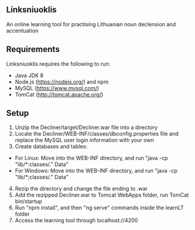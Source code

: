 ## Linksniuoklis 
An online learning tool for practising Lithuanian noun declension and accentuation

## Requirements

Linksniuoklis requires the following to run:

- Java JDK 8
- Node.js (https://nodejs.org/) and npm
- MySQL (https://www.mysql.com/)
- TomCat (http://tomcat.apache.org/)

## Setup

1. Unzip the Decliner/target/Decliner.war file into a directory
2. Locate the Decliner/WEB-INF/classes/dbconfig.properties file and replace the MySQL user login information with your own
3. Create databases and tables:
  * For Linux: Move into the WEB-INF directory, and run "java -cp "lib/*:classes/." Data"
  * For Windows: Move into the WEB-INF directory, and run "java -cp "lib/*;classes/." Data"
4. Rezip the directory and change the file ending to .war
5. Add the rezipped Decliner.war to Tomcat WebApps folder, run TomCat bin/startup
6. Run "npm install", and then "ng serve" commands inside the learnLT folder
5. Access the learning tool through localhost://4200
